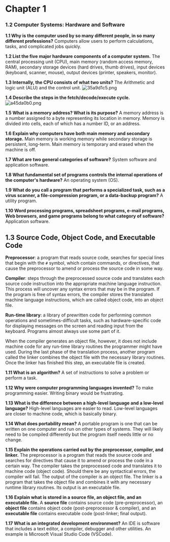 # Chapter 1

### 1.2 Computer Systems: Hardware and Software
**1.1 Why is the computer used by so many different people, in so many different professions?**
Computers allow users to perform calculations, tasks, and complicated jobs quickly.

**1.2 List the five major hardware components of a computer system.**
The central processing unit (CPU), main memory (random access memory, RAM), secondary storage devices (hard drives, thumb drives), input devices (keyboard, scanner, mouse), output devices (printer, speakers, monitor).

**1.3 Internally, the CPU consists of what two units?**
The Arithmetic and logic unit (ALU) and the control unit.
![35a9d1c5.png](:storage/13b7f6e0-fb9a-4a68-8e6c-fa450decd299/35a9d1c5.png)

**1.4 Describe the steps in the fetch/decode/execute cycle.** 
![a45da0b0.png](:storage/13b7f6e0-fb9a-4a68-8e6c-fa450decd299/a45da0b0.png)

**1.5 What is a memory address? What is its purpose?**
A memory address is a number assigned to a byte representing its location in memory. Memory is divided into cells, each of which has a number ID, or an address.

**1.6 Explain why computers have both main memory and secondary storage.**
Main memory is working memory while secondary storage is persistent, long-term. Main memory is temporary and erased when the machine is off. 

**1.7 What are two general categories of software?**
System software and application software.

**1.8 What fundamental set of programs controls the internal operations of the computer's hardware?**
An operating system (OS).

**1.9 What do you call a program that performs a specialized task, such as a virus scanner, a file-compression program, or a data-backup program?**
A utility program.

**1.10 Word processing programs, spreadsheet programs, e-mail programs, Web browsers, and game programs belong to what category of software?**
Application software.





## 1.3 Source Code, Object Code, and Executable Code

**Preprocessor**: a program that reads source code, searches for special lines that begin with the `#` symbol, which contain commands, or directives, that cause the preprocessor to amend or process the source code in some way.

**Compiler**: steps through the preprocessed source code and translates each source code instruction into the appropriate machine language instruction. This process will uncover any syntax errors that may be in the program. If the program is free of syntax errors, the compiler stores the translated machine language instructions, which are called object code, into an object file.

**Run-time library**: a library of prewritten code for performing common operations and sometimes-difficult tasks, such as hardware-specific code for displaying messages on the screen and reading input from the keyboard. Programs almost always use some part of it.

When the compiler generates an object file, however, it does not include machine code for any run-time library routines the programmer might have used. During the last phase of the translation process, another program called the linker combines the object file with the necessary library routines. Once the linker has finished this step, an executable file is created.

**1.11 What is an algorithm?**
A set of instructions to solve a problem or perform a task.

**1.12 Why were computer programming languages invented?**
To make programming easier. Writing binary would be frustrating.

**1.13 What is the difference between a high-level language and a low-level language?**
High-level languages are easier to read. Low-level languages are closer to machine code, which is basically binary.

**1.14 What does portability mean?**
A portable program is one that can be written on one computer and run on other types of systems. They will likely need to be compiled differently but the program itself needs little or no change.

**1.15 Explain the operations carried out by the preprocessor, compiler, and linker.**
The preprocessor is a program that reads the source code and searches for directives that cause it to amend or process the code in a certain way. The compiler takes the preprocessed code and translates it to machine code (object code). Should there be any syntactical errors, the compiler will fail. The output of the compiler is an object file. The linker is a program that takes the object file and combines it with any necessary runtime library routines. Its output is an executable file.

**1.16 Explain what is stored in a source file, an object file, and an executable file.**
A **source file** contains source code (pre-preprocessor), an **object file** contains object code (post-preprocessor & compiler), and an **executable file** contains executable code (post-linker; final output). 

**1.17 What is an integrated development environment?**
An IDE is software that includes a text editor, a compiler, debugger and other utilities. An example is Microsoft Visual Studio Code (VSCode).









